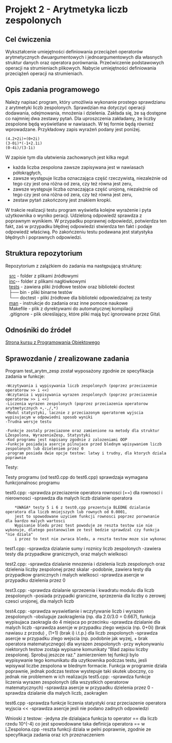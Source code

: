 # Projekt 2 - Arytmetyka liczb zespolonych

## Cel ćwiczenia
Wykształcenie umiejętności definiowania przeciążeń operatorów arytmetycznych dwuargumentowych i jednoargumentowych dla własnych struktur danych oraz operatora porównania. Przećwiczenie podstawowych operacji na strumieniach plikowych.  Nabycie umiejętności definiowania przeciążeń operacji na strumieniach.

## Opis zadania programowego
Należy napisać program, który umożliwia wykonanie prostego sprawdzianu z arytmetyki liczb zespolonych.  Sprawdzian ma dotyczyć operacji dodawania, odejmowania, mnożenia i dzielenia. Zakłada się, ̇ze są dostępne co najmniej dwa zestawy pytań. Dla uproszczenia zakładamy, ̇ze liczby zespolone będą wyświetlane w nawiasach. W tej formie będą również wprowadzane. Przykładowy zapis wyrażeń podany jest poniżej.

	(4.2+2i)+(0+2i)
	(3-0i)*(-1+2.1i)
	(0-4i)/(3-1i)

W zapisie tym dla ułatwienia zachowanych jest kilka reguł:
* każda liczba zespolona zawsze zapisywana jest w nawiasach półokrągłych,
* zawsze występuje liczba oznaczająca część rzeczywistą, niezależnie od tego czy jest ona różna od zera, czy też równa jest zeru,
* zawsze  występuje  liczba  oznaczająca  część urojoną, niezależnie od tego czy jest ona różna od zera, czy też równa jest zeru,
* zestaw pytań zakończony jest znakiem kropki.

W trakcie realizacji testu program wyświetla kolejne wyrażenie i pyta użytkownika o wyniko peracji.  Udzieloną odpowiedź sprawdza z poprawnym wynikiem.  W przypadku poprawnej odpowiedzi, potwierdza ten fakt, zaś w przypadku błędnej odpowiedzi stwierdza ten fakt i podaje odpowiedź właściwą.  Po zakończeniu testu podawana jest statystyka błędnych i poprawnych odpowiedzi.


## Struktura repozytorium
Repozytorium z zalążkiem do zadania ma następującą strukturę:

&nbsp;&nbsp; [src](src/) - folder z plikami źródłowymi\
&nbsp;&nbsp; [inc](inc/)-- folder z plikami nagłówkowymi\
&nbsp;&nbsp; [tests](tests/) - zawiera pliki źródłowe testów oraz biblioteki doctest\
&nbsp;&nbsp; ├── bin - pliki binarne testów\
&nbsp;&nbsp; └── doctest - pliki źródłowe dla biblioteki odpowiedzialnej za testy\
&nbsp;&nbsp; [man](man/) - instrukcje do zadania oraz inne pomoce naukowe\
&nbsp;&nbsp; Makefile - plik z dyrektywami do automatycznej kompilacji\
&nbsp;&nbsp; .gitignore  - plik określający, które pliki mają być ignorowane przez Gita\

## Odnośniki do źródeł
[Strona kursu z Programowania Obiektowego](https://kcir.pwr.edu.pl/~kreczmer/po/)

## Sprawozdanie / zrealizowane zadania

Program test_arytm_zesp został wyposażony zgodnie ze specyfikacja zadania w funkcje:

	-Wczytywania i wypisywania liczb zespolonych (poprzez przeciazenie operatorow >> i <<)
	-Wczytania i wypisywania wyrazen zespolonych (poprzez przeciazenie operatorow >> i <<)
	-Liczenia wyrazen zespolonych (poprzez przeciazenia operatorow arytmetycznych +,-,/,*)
	-Modul statystyki, lacznie z przeciazonym operatorem wyjscia wypisujacym w odpowiedni sposob wyniki
	-Trudna wersje testu
	
	-Funkcje zostaly przeciazone oraz zamienione na metody dla struktur LZespolona, WyrazenieZesp, Statystyki
	-Kod programu jest napisany zgodnie z zalozeniami OOP
	-Funkcje posiadaja asercje pilnujace przed blednym wpisywaniem liczb zespolonych lub dzieleniem przez 0
	-program posiada dwie opcje testow: latwy i trudny, dla ktorych dziala poprawnie

Testy:

Testy programu (od test0.cpp do test6.cpp) sprawdzaja wymagana funkcjonalnosc programu

test0.cpp:
	-sprawdza przeciazenie operatora rownosci (==) dla rownosci i nierownosci
	-sprawdza dla malych liczb dzialanie operatora
		
		*UWAGA* testy 5 i 6 z test0.cpp prezentuja BLEDNE dzialanie operatora dla liczb mniejszych lub rownych od 0.0001,
		jest to spowodowane uzyciem funkcji rownosci poprzez porownanie dla bardzo malych wartosci
		Wypisanie bledu przez test powoduje ze reszta testow sie nie wykonuje, dlatego postanowilem ze test bedzie sprawdzal czy funkcja "nie dziala"
		i przez to test nie zwraca bledu, a reszta testow moze sie wykonac

test1.cpp:
	-sprawdza dzialanie sumy i roznicy liczb zespolonych
	-zawiera testy dla przypadkow granicznych, oraz malych wielkosci

test2.cpp:
	-sprawdza dzialanie mnozenia i dzielenia liczb zespolonych oraz dzielenia liczby zespolonej przez skalar
	-podobnie, zawiera testy dla przypadkow granicznych i malych wielkosci
	-sprawdza asercje w przypadku dzielenia przez 0

test3.cpp:
	-sprawdza dzialanie sprzezenia i kwadratu modulu dla liczb zespolonych
	-posiada przypadki graniczne, sprzezenia dla liczby o zerowej czesci urojonej, dla malych liczb

test4.cpp:
	-sprawdza wyswietlanie i wczytywanie liczb i wyrazen zespolonych
	-obsluguje zaokraglenia (np. dla 2.0/3.0 = 0.667), funkcja wypisujaca zaokragla do 4 miejsca po przecinku
	-sprawdza dzialanie dla malych liczb
	-sprawdza asercje w przypadku zlego wejscia (np. 0+0i) (brak nawiasu z przodu) , (1+1) (brak i) i.t.p.) dla liczb zespolonych
	-sprawdza asercje w przypadku zlego wejscia (np. podobnie jak wyzej, + brak operatora matematycznego) dla wyrazen zespolonych
	-przy wykonywaniu niektorych testow zostaja wypisane komunikaty "Blad zapisu liczby zespolonej. Sprobuj jeszcze raz."
		zamierzeniem tej funkcji bylo wypisywanie tego komunikatu dla uzytkownika podczas testu, jesli wpisywal liczbe zespolona w blednym formacie.
		Funkcja w programie dziala poprawnie, jednak podczas testow wystepuje taki skutek uboczny, co jednak nie problemem w ich realizacjis
test5.cpp:
	-sprawdza funkcje liczenia wyrazen zespolonych (dla wszystkich operatorow matematycznych)
	-sprawdza asercje w przypadku dzielenia przez 0
	-sprawdza dzialanie dla malych liczb, zaokraglen

test6.cpp
	-sprawdza funkcje liczenia statystyki oraz przeciazenie operatora wyjscia <<
	-sprawdza asercje jesli nie podano zadnych odpowiedzi

Wnioski z testow:
	-jedyna zle dzialajaca funkcja to operator == dla liczb rzedu 10^(-4) co jest spowodowane taka definicja operatora == w LZespolona.cpp
	-reszta funkcji dziala w pelni poprawnie, zgodnie ze specyfikacja zadania oraz ich przeznaczeniem